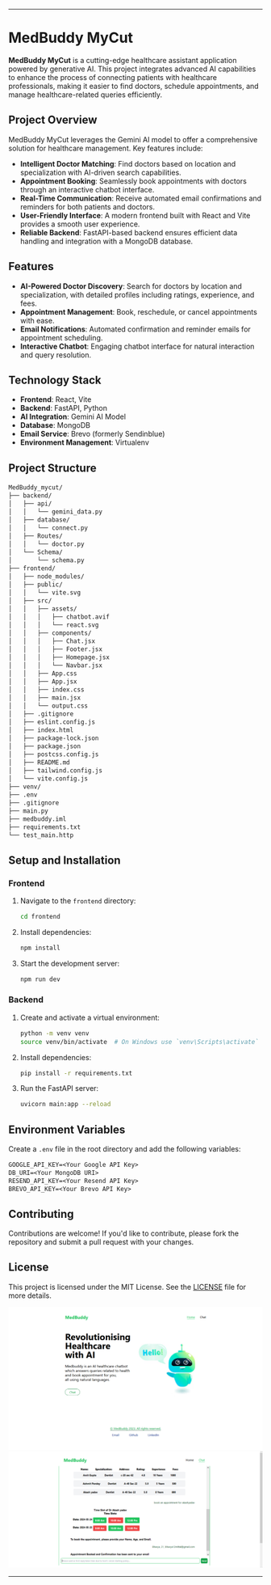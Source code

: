 
---

# MedBuddy MyCut

**MedBuddy MyCut** is a cutting-edge healthcare assistant application powered by generative AI. This project integrates advanced AI capabilities to enhance the process of connecting patients with healthcare professionals, making it easier to find doctors, schedule appointments, and manage healthcare-related queries efficiently.

## Project Overview

MedBuddy MyCut leverages the Gemini AI model to offer a comprehensive solution for healthcare management. Key features include:

- **Intelligent Doctor Matching**: Find doctors based on location and specialization with AI-driven search capabilities.
- **Appointment Booking**: Seamlessly book appointments with doctors through an interactive chatbot interface.
- **Real-Time Communication**: Receive automated email confirmations and reminders for both patients and doctors.
- **User-Friendly Interface**: A modern frontend built with React and Vite provides a smooth user experience.
- **Reliable Backend**: FastAPI-based backend ensures efficient data handling and integration with a MongoDB database.

## Features

- **AI-Powered Doctor Discovery**: Search for doctors by location and specialization, with detailed profiles including ratings, experience, and fees.
- **Appointment Management**: Book, reschedule, or cancel appointments with ease.
- **Email Notifications**: Automated confirmation and reminder emails for appointment scheduling.
- **Interactive Chatbot**: Engaging chatbot interface for natural interaction and query resolution.

## Technology Stack

- **Frontend**: React, Vite
- **Backend**: FastAPI, Python
- **AI Integration**: Gemini AI Model
- **Database**: MongoDB
- **Email Service**: Brevo (formerly Sendinblue)
- **Environment Management**: Virtualenv

## Project Structure

```
MedBuddy_mycut/
├── backend/
│   ├── api/
│   │   └── gemini_data.py
│   ├── database/
│   │   └── connect.py
│   ├── Routes/
│   │   └── doctor.py
│   └── Schema/
│       └── schema.py
├── frontend/
│   ├── node_modules/
│   ├── public/
│   │   └── vite.svg
│   ├── src/
│   │   ├── assets/
│   │   │   ├── chatbot.avif
│   │   │   └── react.svg
│   │   ├── components/
│   │   │   ├── Chat.jsx
│   │   │   ├── Footer.jsx
│   │   │   ├── Homepage.jsx
│   │   │   └── Navbar.jsx
│   │   ├── App.css
│   │   ├── App.jsx
│   │   ├── index.css
│   │   ├── main.jsx
│   │   └── output.css
│   ├── .gitignore
│   ├── eslint.config.js
│   ├── index.html
│   ├── package-lock.json
│   ├── package.json
│   ├── postcss.config.js
│   ├── README.md
│   ├── tailwind.config.js
│   └── vite.config.js
├── venv/
├── .env
├── .gitignore
├── main.py
├── medbuddy.iml
├── requirements.txt
└── test_main.http
```

## Setup and Installation

### Frontend

1. Navigate to the `frontend` directory:
    ```bash
    cd frontend
    ```

2. Install dependencies:
    ```bash
    npm install
    ```

3. Start the development server:
    ```bash
    npm run dev
    ```

### Backend

1. Create and activate a virtual environment:
    ```bash
    python -m venv venv
    source venv/bin/activate  # On Windows use `venv\Scripts\activate`
    ```

2. Install dependencies:
    ```bash
    pip install -r requirements.txt
    ```

3. Run the FastAPI server:
    ```bash
    uvicorn main:app --reload
    ```

## Environment Variables

Create a `.env` file in the root directory and add the following variables:

```
GOOGLE_API_KEY=<Your Google API Key>
DB_URI=<Your MongoDB URI>
RESEND_API_KEY=<Your Resend API Key>
BREVO_API_KEY=<Your Brevo API Key>
```

## Contributing

Contributions are welcome! If you'd like to contribute, please fork the repository and submit a pull request with your changes.

## License

This project is licensed under the MIT License. See the [LICENSE](LICENSE) file for more details.

![alt text](homess.png)
<br/>
![alt text](chatss.png)
<br/>


---
